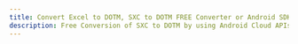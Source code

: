 ---title: Convert Excel to DOTM, SXC to DOTM FREE Converter or Android SDKdescription: Free Conversion of SXC to DOTM by using Android Cloud APIs & SDKs. Also Create, Edit & Render Microsoft Excel, CSV and SpreadsheetML worksheets or spreadsheet in the Cloud.---